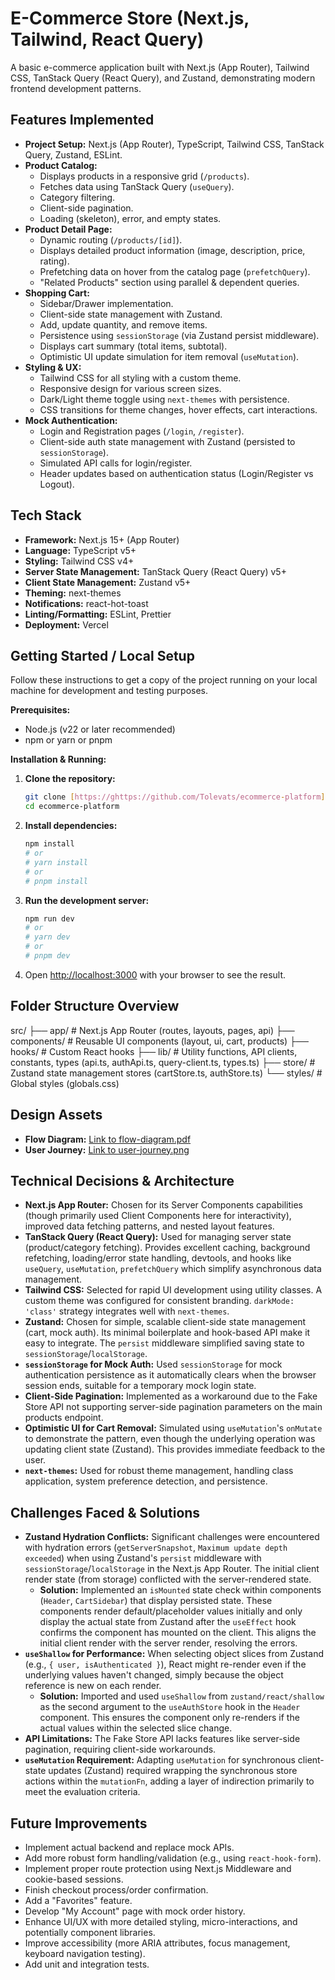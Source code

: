 # E-Commerce Store (Next.js, Tailwind, React Query)

A basic e-commerce application built with Next.js (App Router), Tailwind CSS, TanStack Query (React Query), and Zustand, demonstrating modern frontend development patterns.

<!-- ## Live Demo

[Link to deployed application] -->

## Features Implemented

* **Project Setup:** Next.js (App Router), TypeScript, Tailwind CSS, TanStack Query, Zustand, ESLint.
* **Product Catalog:**
    * Displays products in a responsive grid (`/products`).
    * Fetches data using TanStack Query (`useQuery`).
    * Category filtering.
    * Client-side pagination.
    * Loading (skeleton), error, and empty states.
* **Product Detail Page:**
    * Dynamic routing (`/products/[id]`).
    * Displays detailed product information (image, description, price, rating).
    * Prefetching data on hover from the catalog page (`prefetchQuery`).
    * "Related Products" section using parallel & dependent queries.
* **Shopping Cart:**
    * Sidebar/Drawer implementation.
    * Client-side state management with Zustand.
    * Add, update quantity, and remove items.
    * Persistence using `sessionStorage` (via Zustand persist middleware).
    * Displays cart summary (total items, subtotal).
    * Optimistic UI update simulation for item removal (`useMutation`).
* **Styling & UX:**
    * Tailwind CSS for all styling with a custom theme.
    * Responsive design for various screen sizes.
    * Dark/Light theme toggle using `next-themes` with persistence.
    * CSS transitions for theme changes, hover effects, cart interactions.
* **Mock Authentication:**
    * Login and Registration pages (`/login`, `/register`).
    * Client-side auth state management with Zustand (persisted to `sessionStorage`).
    * Simulated API calls for login/register.
    * Header updates based on authentication status (Login/Register vs Logout).

## Tech Stack

* **Framework:** Next.js 15+ (App Router)
* **Language:** TypeScript v5+
* **Styling:** Tailwind CSS v4+
* **Server State Management:** TanStack Query (React Query) v5+
* **Client State Management:** Zustand v5+
* **Theming:** next-themes
* **Notifications:** react-hot-toast
* **Linting/Formatting:** ESLint, Prettier
* **Deployment:** Vercel

## Getting Started / Local Setup

Follow these instructions to get a copy of the project running on your local machine for development and testing purposes.

**Prerequisites:**

* Node.js (v22 or later recommended)
* npm or yarn or pnpm

**Installation & Running:**

1.  **Clone the repository:**
    ```bash
    git clone [https://ghttps://github.com/Tolevats/ecommerce-platform](https://https://github.com/Tolevats/ecommerce-platform)
    cd ecommerce-platform
    ```
2.  **Install dependencies:**
    ```bash
    npm install
    # or
    # yarn install
    # or
    # pnpm install
    ```
3.  **Run the development server:**
    ```bash
    npm run dev
    # or
    # yarn dev
    # or
    # pnpm dev
    ```
4.  Open [http://localhost:3000](http://localhost:3000) with your browser to see the result.

## Folder Structure Overview

src/
├── app/ # Next.js App Router (routes, layouts, pages, api)
├── components/ # Reusable UI components (layout, ui, cart, products)
├── hooks/ # Custom React hooks
├── lib/ # Utility functions, API clients, constants, types (api.ts, authApi.ts, query-client.ts, types.ts)
├── store/ # Zustand state management stores (cartStore.ts, authStore.ts)
└── styles/ # Global styles (globals.css)

## Design Assets

* **Flow Diagram:** [Link to flow-diagram.pdf](./public/assets/design/flow-diagram.pdf) 
* **User Journey:** [Link to user-journey.png](./public/assets/design/user-journey.png)

## Technical Decisions & Architecture

* **Next.js App Router:** Chosen for its Server Components capabilities (though primarily used Client Components here for interactivity), improved data fetching patterns, and nested layout features.
* **TanStack Query (React Query):** Used for managing server state (product/category fetching). Provides excellent caching, background refetching, loading/error state handling, devtools, and hooks like `useQuery`, `useMutation`, `prefetchQuery` which simplify asynchronous data management.
* **Tailwind CSS:** Selected for rapid UI development using utility classes. A custom theme was configured for consistent branding. `darkMode: 'class'` strategy integrates well with `next-themes`.
* **Zustand:** Chosen for simple, scalable client-side state management (cart, mock auth). Its minimal boilerplate and hook-based API make it easy to integrate. The `persist` middleware simplified saving state to `sessionStorage`/`localStorage`.
* **`sessionStorage` for Mock Auth:** Used `sessionStorage` for mock authentication persistence as it automatically clears when the browser session ends, suitable for a temporary mock login state.
* **Client-Side Pagination:** Implemented as a workaround due to the Fake Store API not supporting server-side pagination parameters on the main products endpoint.
* **Optimistic UI for Cart Removal:** Simulated using `useMutation`'s `onMutate` to demonstrate the pattern, even though the underlying operation was updating client state (Zustand). This provides immediate feedback to the user.
* **`next-themes`:** Used for robust theme management, handling class application, system preference detection, and persistence.

## Challenges Faced & Solutions

* **Zustand Hydration Conflicts:** Significant challenges were encountered with hydration errors (`getServerSnapshot`, `Maximum update depth exceeded`) when using Zustand's `persist` middleware with `sessionStorage`/`localStorage` in the Next.js App Router. The initial client render state (from storage) conflicted with the server-rendered state.
    * **Solution:** Implemented an `isMounted` state check within components (`Header`, `CartSidebar`) that display persisted state. These components render default/placeholder values initially and only display the actual state from Zustand after the `useEffect` hook confirms the component has mounted on the client. This aligns the initial client render with the server render, resolving the errors.
* **`useShallow` for Performance:** When selecting object slices from Zustand (e.g., `{ user, isAuthenticated }`), React might re-render even if the underlying values haven't changed, simply because the object reference is new on each render.
    * **Solution:** Imported and used `useShallow` from `zustand/react/shallow` as the second argument to the `useAuthStore` hook in the `Header` component. This ensures the component only re-renders if the actual values within the selected slice change.
* **API Limitations:** The Fake Store API lacks features like server-side pagination, requiring client-side workarounds.
* **`useMutation` Requirement:** Adapting `useMutation` for synchronous client-state updates (Zustand) required wrapping the synchronous store actions within the `mutationFn`, adding a layer of indirection primarily to meet the evaluation criteria.

## Future Improvements

* Implement actual backend and replace mock APIs.
* Add more robust form handling/validation (e.g., using `react-hook-form`).
* Implement proper route protection using Next.js Middleware and cookie-based sessions.
* Finish checkout process/order confirmation.
* Add a "Favorites" feature.
* Develop "My Account" page with mock order history.
* Enhance UI/UX with more detailed styling, micro-interactions, and potentially component libraries.
* Improve accessibility (more ARIA attributes, focus management, keyboard navigation testing).
* Add unit and integration tests.
